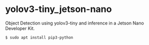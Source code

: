 # yolov3-tiny_jetson-nano
Object Detection using yolov3-tiny and inference in a Jetson Nano Developer Kit.
````
$ sudo apt install pip3-python
